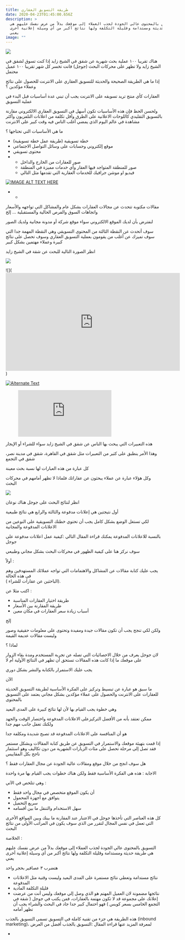```yaml
---
title: طريقة التسويق العقاري
date: 2020-04-23T01:45:00.656Z
description: >
  التسويق بالمحتوى عالي الجودة لجذب العملاء إلى موقعك بدلاً من عرض نفسك عليهم هي
  طريقة حديثة ومستدامة وقليلة التكلفة ولها نتائج أكبر من أي وسيلة إعلانية أخرى
  يعني
image: ""
---
```

![](https://lh4.googleusercontent.com/-MrXU6UoYdhVp3du60KOuqePUP1WYqr1xII3OaZ_QYSRokEkZM_BZGxhwW643QmxYo7xiUxS3rDsSlxuxlcOtw-PG45CT8IsqC8oIS8uy9URXPAKlFsR-om4Dv4Nr1WkgRoirAd-)

هناك تقريبا ١٠٠ عملية بحث شهرية عن شقق في الشيخ زايد إذا كنت تسوق لشقق في الشيخ زايد ولا تظهر على محركات البحث (جوجل) فانت تخسر كل شهر تقريبا ١٠٠ عميل محتمل

إذا ما هي الطريقة الصحيحة والحديثة للتسويق العقاري على الانترنت للحصول على نتائج وعملاء مؤكدين ؟

العقارات كأي منتج تريد تسويقه على الانترنت يجب أن تبني عدة أساسيات قبل البدء في عملية التسويق

ولحسن الحظ فإن هذه الأساسيات تكون أسهل في التسويق العقاري الالكتروني مقارنة بالتسويق التقليدي كاللوحات الاعلانية على الطرق وأقل تكلفة من اعلانات التلفزيون وأكثر مشاهدة في عالم اليوم الذي يمضي أغلب الناس فيه وقت كبير على الانترنت

ما هي الأساسيات التي تحتاجها ؟

* خطة تسويقية (طريقة عمل خطة تسويقية)
* موقع إلكتروني وحسابات على وسائل التواصل الاجتماعي
* محتوى تسويقي
* * صور للعقارات من الخارج والداخل
  * صور للمنطقة المتواجد فيها العقار وأي خدمات مميزة في المنطقة
  * فيديو او موشن جرافيك للخدمات العقارية التي تقدمها مثل التالي


[![IMAGE ALT TEXT HERE]()](https://youtu.be/DoLzQN1m7sU)





* *

مقالات مكتوبة تتحدث عن مجالات العقارات بشكل عام والمشاكل التي تواجهه والأسعار واتجاهات السوق والفرص الحالية والمستقبلية … إلخ

لنفترض بأن لديك الموقع الالكتروني سواء موقع شركة أو مدونة مجانية ولديك الصور

سوف أتحدث عن النقطة الثالثة من المحتوى التسويقي وهي النقطة المهمة جدا التي سوف تميزك عن أغلب من يقومون بعملية التسويق العقاري وسوف تحصل على نتائج كبيرة وعملاء مهتمين بشكل كبير

انظر الصورة التالية للبحث عن شقة في الشيخ زايد

![](https://lh6.googleusercontent.com/EqJpemMY_Sa2K4zp4PStNTCQwotfQbvd5URPCcQfkVX8rrTg_SGhaQl2Dw4pb9V7B8RhHHo9eerwcs5hEubQahhvAQjLj3mOay2JFnvygvGGZodZZ5245FxPR2cN8UpSLp50EFti)

![](<iframe width="560" height="315" src="https://www.youtube.com/embed/DoLzQN1m7sU" frameborder="0" allow="accelerometer; autoplay; encrypted-media; gyroscope; picture-in-picture" allowfullscreen></iframe>)

[![Alternate Text]({https://lh6.googleusercontent.com/EqJpemMY_Sa2K4zp4PStNTCQwotfQbvd5URPCcQfkVX8rrTg_SGhaQl2Dw4pb9V7B8RhHHo9eerwcs5hEubQahhvAQjLj3mOay2JFnvygvGGZodZZ5245FxPR2cN8UpSLp50EFti})]({https://www.youtube.com/embed/DoLzQN1m7sU} "Link Title")

<!-- blank line -->
<figure class="video_container">
  <iframe src="https://www.youtube.com/embed/enMumwvLAug" frameborder="0" allowfullscreen="true"> </iframe>
</figure>
<!-- blank line -->



هذه التعبيرات التي يبحث بها الناس عن شقق في الشيخ زايد سواء للشراء أو الإيجار

وهذا الأمر ينطبق على كثير من التعبيرات مثل شقق في القاهرة، شقق في مدينة نصر، شقق في التجمع

كل عبارة من هذه العبارات لها نسبة بحث معينة

وكل هؤلاء عبارة عن عملاء يبحثون عن عقاراتك فلماذا لا تظهر أمامهم في محركات البحث

![](https://lh6.googleusercontent.com/KgB-_yi5C8gSUqrU3M5jsBeNWt1WLftd3gd0VlNn4ycsEzSozy1rhJ3RgLXKrSwGdznyDCjdPuzlxCLpbhvb63tqBJr2h43cYu7Zk-O6OF_Xjm7jDCJqHFaRLyZHnrBIipY5lZVk)

انظر لنتائج البحث على جوجل هناك نوعان

أول نتيجتين هي إعلانات مدفوعة والثالثة والرابع هي نتائج طبيعية

لكي تستغل الوضع بشكل كامل يجب أن تحتوي خطتك التسويقية على النوعين من الاعلانات المدفوعة والمجانية

بالنسبة للاعلانات المدفوعة يمكنك قراءة المقال التالي :كيفية عمل اعلانات مدفوعة على جوجل

سوف نركز هنا على كيفية الظهور في محركات البحث بشكل مجاني وطبيعي

أولاً :

يجب عليك كتابة مقالات عن المشاكل والاهتمامات التي تواجه عملائك المستهدفين وهم في هذه الحالة\
( الباحثين عن عقارات للشراء).

اكتب مثلا عن :

* طريقة اختيار العقارات المناسبة
* طريقة المقارنة بين الأسعار
* أسباب زيادة سعر العقارات في مكان معين

إلخ

ولكن لكي تنجح يجب أن تكون مقالات جيدة ومفيدة وتحتوى على معلومات حقيقية وصور وليست مقالات عديمة القيمة

لماذا ؟

لان جوجل يعرف من خلال الاحصائيات التي تصله عن تجربة المستخدم ومدة بقاء الزوار على موقعك ما إذا كانت هذه المقالات تستحق أن تظهر في النتائج الأولية أم لا

يجب عليك الاستمرار بالكتابة والنشر بشكل دوري

الآن

ما سبق هو عبارة عن تبسيط وتركيز على الفكرة الأساسية لطريقة التسويق الحديثة للعقارات على الانترنت والحصول على عملاء مؤكدين بشكل مجاني يعتمد على التسويق بالمحتوى

وهي خطوة يجب القيام بها لأن لها نتائج كبيرة على المدى البعيد

ممكن تعتقد بأنه من الأفضل التركيزعلى الاعلانات المدفوعة واختصار الوقت والجهد ولكنك تغفل جانب مهم جدا

هو أن المنافسة على الاعلانات المدفوعة قد تصبح شديدة ومكلفة جدا

إذا قمت بتهيئة موقعك والاستمرار في التسويق عن طريق كتابة المقالات وبشكل مستمر فقد تصل إلى مرحلة تحصل على مئات الزيارات الشهرية من دون تكاليف وهو استثمار ناجح بكل المقاييس

هل سوف انجح من خلال موقع ومقالات عالية الجودة عن مجال العقارات فقط ؟

الاجابة : هذه هي الفكرة الأساسية فقط ولكن هناك خطوات يجب القيام بها مرة واحدة

وهي تتلخص في الآتي :

* أن يكون الموقع متخصص في مجال واحد فقط
* يتوافق مع أجهزة المحمول
* سريع التحميل
* سهل الاستخدام والتنقل ما بين أقسامه

كل هذه العناصر التي تأخذها جوجل في الاعتبار عند المقارنة ما بينك وبين المواقع الأخرى التي تعمل في نفس المجال لتقرر من الذي سوف يكون في المراتب الأولى من نتائج البحث

الخلاصة :

التسويق بالمحتوى عالي الجودة لجذب العملاء إلى موقعك بدلاً من عرض نفسك عليهم هي طريقة حديثة ومستدامة وقليلة التكلفة ولها نتائج أكبر من أي وسيلة إعلانية أخرى يعني

هتضرب ٣ عصافير بحجر واحد

* نتائج مستدامة وتعطي نتائج مستمرة على المدى البعيد وليست وقتية مثل الاعلانات المدفوعة
* قليلة التكلفة المادية
* نتائجها مضمونة لان العميل المهتم هو الذي وصل إلي موقعك وليس أنت من عرضت إعلانك على مجموعة قد لا تكون مهتمة بالعقارات، فمن يكتب في جوجل ( شقة في التجمع الخامس بسعر كويس ) فهو احتمال كبير جدا جاد في البحث والشراء يجب أن تظهر أمامه

هذه الطريقة هي جزء من تقنية كاملة في التسويق تسمى التسويق بالجذب (inbound marketing)، لمعرفة المزيد عنها قراءة المقال :التسويق بالجذب أفضل من العرض

*